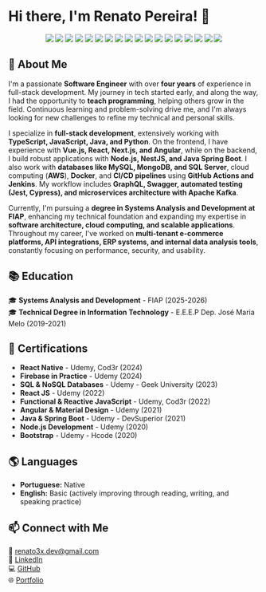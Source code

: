 # Hi there, I'm Renato Pereira! 👋 

<p align="center">
  <img src="https://img.shields.io/badge/JavaScript-F7DF1E?style=for-the-badge&logo=javascript&logoColor=black" />
  <img src="https://img.shields.io/badge/TypeScript-3178C6?style=for-the-badge&logo=typescript&logoColor=white" />
  <img src="https://img.shields.io/badge/Java-ED8B00?style=for-the-badge&logo=openjdk&logoColor=white" />
  <img src="https://img.shields.io/badge/Python-3776AB?style=for-the-badge&logo=python&logoColor=white" />
  <img src="https://img.shields.io/badge/Vue.js-4FC08D?style=for-the-badge&logo=vue.js&logoColor=white" />
  <img src="https://img.shields.io/badge/React-61DAFB?style=for-the-badge&logo=react&logoColor=black" />
  <img src="https://img.shields.io/badge/Next.js-000000?style=for-the-badge&logo=nextdotjs&logoColor=white" />
  <img src="https://img.shields.io/badge/Angular-DD0031?style=for-the-badge&logo=angular&logoColor=white" />
  <img src="https://img.shields.io/badge/Node.js-43853D?style=for-the-badge&logo=node.js&logoColor=white" />
  <img src="https://img.shields.io/badge/NestJS-E0234E?style=for-the-badge&logo=nestjs&logoColor=white" />
  <img src="https://img.shields.io/badge/Spring%20Boot-6DB33F?style=for-the-badge&logo=spring-boot&logoColor=white" />
  <img src="https://img.shields.io/badge/MySQL-4479A1?style=for-the-badge&logo=mysql&logoColor=white" />
  <img src="https://img.shields.io/badge/MongoDB-4EA94B?style=for-the-badge&logo=mongodb&logoColor=white" />
  <img src="https://img.shields.io/badge/PostgreSQL-316192?style=for-the-badge&logo=postgresql&logoColor=white" />
  <img src="https://img.shields.io/badge/Docker-2496ED?style=for-the-badge&logo=docker&logoColor=white" />
  <img src="https://img.shields.io/badge/AWS-232F3E?style=for-the-badge&logo=amazon-aws&logoColor=white" />
  <img src="https://img.shields.io/badge/GraphQL-E10098?style=for-the-badge&logo=graphql&logoColor=white" />
  <img src="https://img.shields.io/badge/Swagger-85EA2D?style=for-the-badge&logo=swagger&logoColor=black" />
</p>

## 🚀 About Me

I'm a passionate **Software Engineer** with over **four years** of experience in full-stack development. My journey in tech started early, and along the way, I had the opportunity to **teach programming**, helping others grow in the field. Continuous learning and problem-solving drive me, and I'm always looking for new challenges to refine my technical and personal skills.

I specialize in **full-stack development**, extensively working with **TypeScript, JavaScript, Java, and Python**. On the frontend, I have experience with **Vue.js, React, Next.js, and Angular**, while on the backend, I build robust applications with **Node.js, NestJS, and Java Spring Boot**. I also work with **databases like MySQL, MongoDB, and SQL Server**, cloud computing (**AWS**), **Docker**, and **CI/CD pipelines** using **GitHub Actions and Jenkins**. My workflow includes **GraphQL, Swagger, automated testing (Jest, Cypress), and microservices architecture with Apache Kafka**.

Currently, I'm pursuing a **degree in Systems Analysis and Development at FIAP**, enhancing my technical foundation and expanding my expertise in **software architecture, cloud computing, and scalable applications**. Throughout my career, I've worked on **multi-tenant e-commerce platforms, API integrations, ERP systems, and internal data analysis tools**, constantly focusing on performance, security, and usability.

## 📚 Education

🎓 **Systems Analysis and Development** - FIAP (2025-2026)  
🎓 **Technical Degree in Information Technology** - E.E.E.P Dep. José Maria Melo (2019-2021)  

## 📜 Certifications

- **React Native** - Udemy, Cod3r (2024)
- **Firebase in Practice** - Udemy (2024)
- **SQL & NoSQL Databases** - Udemy - Geek University (2023)
- **React JS** - Udemy (2022)
- **Functional & Reactive JavaScript** - Udemy, Cod3r (2022)
- **Angular & Material Design** - Udemy (2021)
- **Java & Spring Boot** - Udemy - DevSuperior (2021)
- **Node.js Development** - Udemy (2020)
- **Bootstrap** - Udemy - Hcode (2020)

## 🌎 Languages

- **Portuguese:** Native
- **English:** Basic (actively improving through reading, writing, and speaking practice)

## 📫 Connect with Me

📧 renato3x.dev@gmail.com  
🔗 [LinkedIn](https://www.linkedin.com/in/renato3x)  
💻 [GitHub](https://github.com/renato3x)  
🌐 [Portfolio](https://renato3x.dev)
